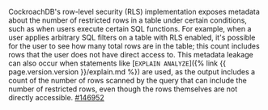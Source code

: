 CockroachDB's row-level security (RLS) implementation exposes metadata about the number of restricted rows in a table under certain conditions, such as when users execute certain SQL functions. For example, when a user applies arbitrary SQL filters on a table with RLS enabled, it's possible for the user to see how many total rows are in the table; this count includes rows that the user does not have direct access to. This metadata leakage can also occur when statements like [`EXPLAIN ANALYZE`]({% link {{ page.version.version }}/explain.md %}) are used, as the output includes a count of the number of rows scanned by the query that can include the number of restricted rows, even though the rows themselves are not directly accessible. [#146952](https://github.com/cockroachdb/cockroach/issues/146952)
